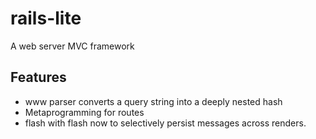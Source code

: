 # rails-lite
A web server MVC framework 
## Features
 - www parser converts a query string into a deeply nested hash
 - Metaprogramming for routes
 - flash with flash now to selectively persist messages across renders.
